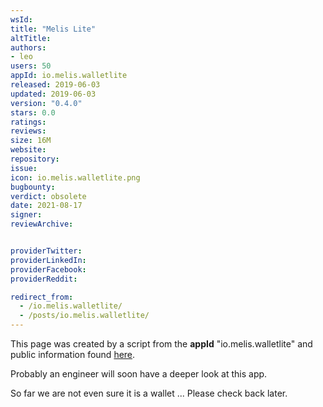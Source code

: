 ```yaml
---
wsId: 
title: "Melis Lite"
altTitle: 
authors:
- leo
users: 50
appId: io.melis.walletlite
released: 2019-06-03
updated: 2019-06-03
version: "0.4.0"
stars: 0.0
ratings: 
reviews: 
size: 16M
website: 
repository: 
issue: 
icon: io.melis.walletlite.png
bugbounty: 
verdict: obsolete
date: 2021-08-17
signer: 
reviewArchive:


providerTwitter: 
providerLinkedIn: 
providerFacebook: 
providerReddit: 

redirect_from:
  - /io.melis.walletlite/
  - /posts/io.melis.walletlite/
---
```



This page was created by a script from the **appId** "io.melis.walletlite" and public
information found
[here](https://play.google.com/store/apps/details?id=io.melis.walletlite).

Probably an engineer will soon have a deeper look at this app.

So far we are not even sure it is a wallet ... Please check back later.
